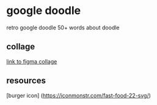 # google doodle
retro google doodle
50+ words about doodle

## collage 
[link to figma collage](https://www.figma.com/file/yxS5ZhwseCJP0kVIluke5P/Google-Doodle?node-id=0%3A1)

## resources
[burger icon] 
(https://iconmonstr.com/fast-food-22-svg/)